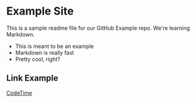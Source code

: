 # Example Site

This is a sample readme file for our GitHub Example repo. We're learning Markdown.
* This is meant to be an example
* Markdown is really fast
* Pretty cool, right?

## Link Example

[CodeTime](https://www.codetime.io)